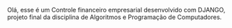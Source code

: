 Olá, esse é um Controle financeiro empresarial desenvolvido com DJANGO, projeto final da disciplina de Algoritmos e Programação de Computadores.
